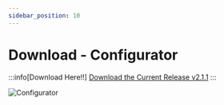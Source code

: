 ```yaml
---
sidebar_position: 10
---
```


# Download - Configurator

:::info[Download Here!!]
[Download the Current Release v2.1.1](https://github.com/rotorflight/rotorflight-configurator/releases/tag/release%2F2.1.1)
:::

![Configurator](./img/configurator.png)


